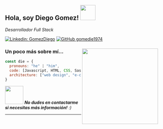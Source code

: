 <h2> Hola, soy Diego Gomez! <img src="https://media.giphy.com/media/TfjcKnQD1k3Xn3t1cw/giphy.gif" width="50"></h2>

<p><em>Desarrollador Full Stack</em></p>

[![Linkedin: GomezDiego](https://img.shields.io/badge/-GomezDiego-blue?style=flat-square&logo=Linkedin&logoColor=white&link=https://www.linkedin.com/in/diegogomez1974/)](https://www.linkedin.com/in/diegogomez1974/)
[![GitHub gomedie1974](https://img.shields.io/badge/-gomedie1974-white?style=flat-square&logo=github&logoColor=black&link=https://github.com/gomedie1974/)](https://github.com/gomedie1974)

### <img align='right' src="https://media.giphy.com/media/26tn33aiTi1jkl6H6/giphy.gif" width="250"> Un poco más sobre mí...  

```javascript
const die = {
  pronouns: "he" | "him",
  code: [Javascript, HTML, CSS, Sass, Wordpress],
  architecture: ["web design", "e-commerce", "front end"],
}
```

<img src="https://media.giphy.com/media/rWUrg5Fd6earug44YX/giphy.gif" width="60"> <em><b>No dudes en contactarme si necesitas más información!</b> :)</em>

---


<!--
**gomedie1974/gomedie1974** is a ✨ _special_ ✨ repository because its `README.md` (this file) appears on your GitHub profile.

Here are some ideas to get you started:

- 🔭 I’m currently working on ...
- 🌱 I’m currently learning ...
- 👯 I’m looking to collaborate on ...
- 🤔 I’m looking for help with ...
- 💬 Ask me about ...
- 📫 How to reach me: ...
- 😄 Pronouns: ...
- ⚡ Fun fact: ...
-->
